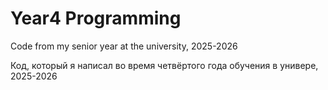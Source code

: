 # Year4 Programming

Code from my senior year at the university, 2025-2026

Код, который я написал во время четвёртого года обучения в универе, 2025-2026
